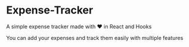 # Expense-Tracker
A simple expense tracker made with ❤️ in React and Hooks

You can add your expenses and track them easily with multiple features
